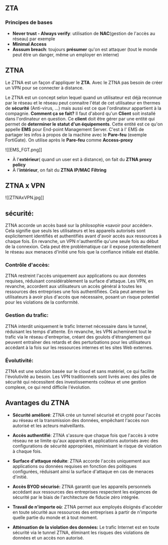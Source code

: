 ## ZTA
### Principes de bases
- **Never trust - Always verify**: utilisation de **NAC**(gestion de l'accès au réseau) par exemple
- **Minimal Access**
- **Asssum breach**: toujours **présumer** qu'on est attaquer (tout le monde peut être un danger, même un employer en interne)

## ZTNA
Le ZTNA est un façon d'appliquer le **ZTA**. Avec le ZTNA pas besoin de créer un VPN pour se connecter à distance.

Le ZTNA est un concept selon lequel quand un utilisateur est déjà reconnue par le réseau et le réseau peut connaitre l'état de cet utilisateur en thermes de **sécurité** (Anti-virus, ...) mais aussi est ce que l'ordinateur appartient à la compagnie. **Comment ça se fait?**
	Il faut d'abord qu'un **Client** soit installé dans l'ordinateur en question. Ce **client** doit être gérer par une entité qui permet de **determiner le statut d'un équipements**. Cette entité est ce qu'on appelle **EMS** pour End-point Management Server. C'est à l' EMS de partager les infos à propos de la machine avec le **Pare-feu** (exemple FortiGate). On utilise après le **Pare-feu** comme **Access-proxy**

![[EMS_FGT.png]]

- À l'**extérieur**( quand un user est à distance), on fait du **ZTNA proxy policy**
- À l'**intérieur**, on fait du **ZTNA IP/MAC Filtring** 

## ZTNA x VPN


![[ZTNAxVPN.jpg]]

## sécurité:
ZTNA accorde un accès basé sur la philosophie «savoir pour accéder». Cela signifie que seuls les utilisateurs et les appareils autorisés sont explicitement identifiés et authentifiés avant d'avoir accès aux ressources à chaque fois. En revanche, un VPN n'authentifie qu'une seule fois au début de la connexion. Cela peut être problématique car il expose potentiellement le réseau aux menaces d'initié une fois que la confiance initiale est établie.

### Contrôle d'accès:
ZTNA restreint l'accès uniquement aux applications ou aux données requises, réduisant considérablement la surface d'attaque. Les VPN, en revanche, accordent aux utilisateurs un accès général à toutes les ressources des entreprises une fois authentifiées. Cela peut amener les utilisateurs à avoir plus d'accès que nécessaire, posant un risque potentiel pour les violations de la conformité.

### Gestion du trafic:
ZTNA interdit uniquement le trafic Internet nécessaire dans le tunnel, réduisant les temps d'attente. En revanche, les VPN acheminent tout le trafic via le réseau d'entreprise, créant des goulots d'étranglement qui peuvent entraîner des retards et des perturbations pour les utilisateurs accédant à la fois sur les ressources internes et les sites Web externes.

### Évolutivité:
ZTNA est une solution basée sur le cloud et sans matériel, ce qui facilite l'évolutivité au besoin. Les VPN traditionnels sont livrés avec des piles de sécurité qui nécessitent des investissements coûteux et une gestion complexe, ce qui rend difficile l'évolution.

## Avantages du ZTNA
 - **Sécurité amélioré**: 
	 ZTNA crée un tunnel sécurisé et crypté pour l'accès au réseau et la transmission des données, empêchant l'accès non autorisé et les acteurs malveillants.

- **Accès authentifié**:
	ZTNA s'assure que chaque fois que l'accès à votre réseau ne se limite qu'aux appareils et applications autorisés avec des configurations de sécurité appropriées, minimisant le risque de violation à chaque fois.

- **Surface d'attaque réduite**:
	ZTNA accorde l'accès uniquement aux applications ou données requises en fonction des politiques configurées, réduisant ainsi la surface d'attaque en cas de menaces d'initié.

- **Accès BYOD sécurisé:**
	ZTNA garantit que les appareils personnels accédant aux ressources des entreprises respectent les exigences de sécurité par le biais de l'architecture de fiducie zéro intégrée.

- **Travail de n'importe où**:
	ZTNA permet aux employés éloignés d'accéder en toute sécurité aux ressources des entreprises à partir de n'importe quelle partie du monde et à tout moment.

- **Atténuation de la violation des données:**
	Le trafic Internet est en toute sécurité  via le tunnel ZTNA, éliminant les risques des violations de données et un accès non autorisé.